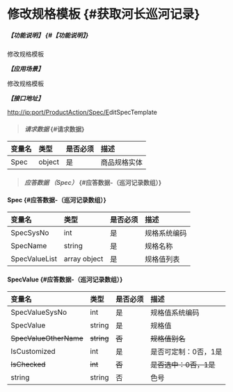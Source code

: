 # 修改规格模板 {#获取河长巡河记录}

##### _【功能说明】_ {#【功能说明】}

修改规格模板

_**【应用场景】**_

修改规格模板

_**【接口地址】**_

[http://ip:port/ProductAction/Spec/E](http://ip:port/HMQuery/PatrolRiver/GetPatrolRivers)ditSpecTemplate

> #### _请求数据_ {#请求数据}

| 变量名 | 类型 | 是否必须 | 描述 |
| :--- | :--- | :--- | :--- |
| Spec | object | 是 | 商品规格实体 |

> #### _应答数据 （Spec）_ {#应答数据-（巡河记录数组）}

#### Spec {#应答数据-（巡河记录数组）}

| 变量名 | 类型 | 是否必须 | 描述 |
| :--- | :--- | :--- | :--- |
| SpecSysNo | int | 是 | 规格系统编码 |
| SpecName | string | 是 | 规格名称 |
| SpecValueList | array object | 是 | 规格值列表 |

#### SpecValue {#应答数据-（巡河记录数组）}

| 变量名 | 类型 | 是否必须 | 描述 |
| :--- | :--- | :--- | :--- |
| SpecValueSysNo | int | 是 | 规格值系统编码 |
| SpecValue | string | 是 | 规格值 |
| ~~SpecValueOtherName~~ | ~~string~~ | ~~否~~ | ~~规格值别名~~ |
| IsCustomized | int | 是 | 是否可定制：0否，1是 |
| ~~IsChecked~~ | ~~int~~ | ~~否~~ | ~~是否选中：0否，1是~~ |
| string | string | 否 | 色号 |




